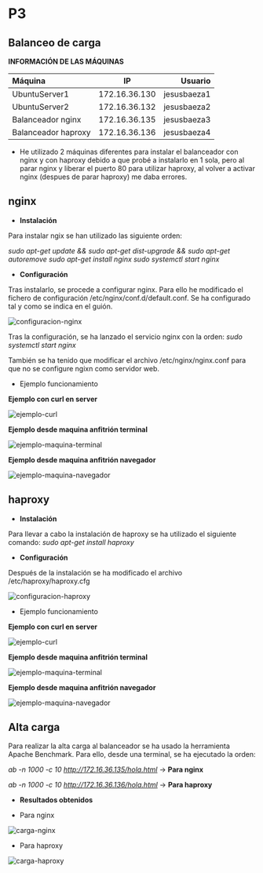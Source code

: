 # P3
## Balanceo de carga

**INFORMACIÓN DE LAS MÁQUINAS**

Máquina | IP | Usuario
:-------|:--:|-------:
UbuntuServer1 | 172.16.36.130 | jesusbaeza1
UbuntuServer2 | 172.16.36.132 | jesusbaeza2
Balanceador nginx | 172.16.36.135 | jesusbaeza3
Balanceador haproxy | 172.16.36.136 | jesusbaeza4

* He utilizado 2 máquinas diferentes para instalar el balanceador con nginx y con haproxy debido a que probé a instalarlo en 1 sola, pero al parar nginx y liberar el puerto 80 para utilizar haproxy, al volver a activar nginx (despues de parar haproxy) me daba errores.

## nginx

* **Instalación**

Para instalar ngix se han utilizado las siguiente orden:

*sudo apt-get update && sudo apt-get dist-upgrade && sudo apt-get autoremove*
*sudo apt-get install nginx*
*sudo systemctl start nginx*

* **Configuración**

Tras instalarlo, se procede a configurar nginx. Para ello he modificado 
el fichero de configuración /etc/nginx/conf.d/default.conf. Se ha configurado tal y como se indica en el guión.

![configuracion-nginx]()

Tras la configuración, se ha lanzado el servicio nginx con la orden:
*sudo systemctl start nginx*

También se ha tenido que modificar el archivo /etc/nginx/nginx.conf para que no se configure ngixn como servidor web.


* Ejemplo funcionamiento

**Ejemplo con curl en server**

![ejemplo-curl]()

**Ejemplo desde maquina anfitrión terminal**

![ejemplo-maquina-terminal]()

**Ejemplo desde maquina anfitrión navegador**

![ejemplo-maquina-navegador]()

## haproxy

* **Instalación**

Para llevar a cabo la instalación de haproxy se ha utilizado el siguiente comando:
*sudo apt-get install haproxy*

* **Configuración**

Después de la instalación se ha modificado el archivo /etc/haproxy/haproxy.cfg

![configuracion-haproxy]()

* Ejemplo funcionamiento

**Ejemplo con curl en server**

![ejemplo-curl]()

**Ejemplo desde maquina anfitrión terminal**

![ejemplo-maquina-terminal]()

**Ejemplo desde maquina anfitrión navegador**

![ejemplo-maquina-navegador]()

## Alta carga

Para realizar la alta carga al balanceador se ha usado la herramienta Apache Benchmark. Para ello, desde una terminal, se ha ejecutado la orden:

*ab -n 1000 -c 10 http://172.16.36.135/hola.html* -> **Para nginx**

*ab -n 1000 -c 10 http://172.16.36.136/hola.html* -> **Para haproxy**

* **Resultados obtenidos**

* Para nginx

![carga-nginx]()

* Para haproxy

![carga-haproxy]()


